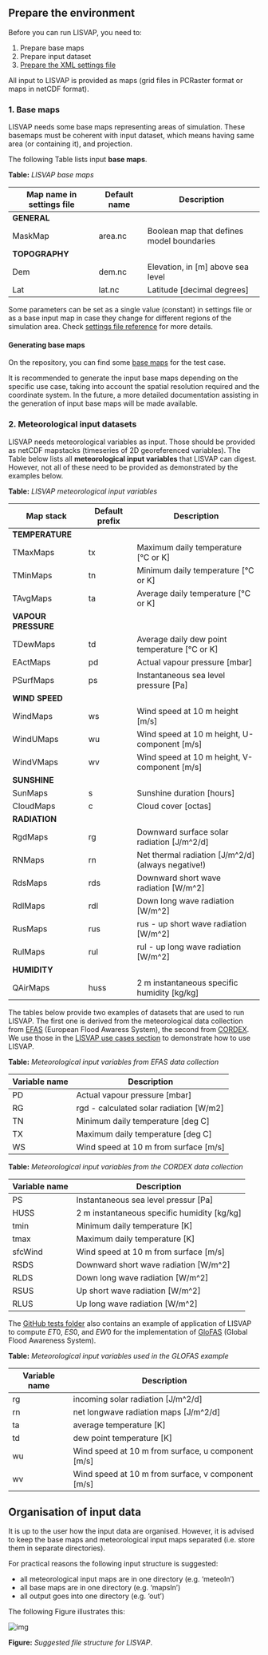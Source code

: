 ## Prepare the environment

Before you can run LISVAP, you need to:

1. Prepare base maps
2. Prepare input dataset
3. [Prepare the XML settings file](/lisflood-lisvap/3_2_LISVAP_settingsfile/)

All input to LISVAP is provided as maps (grid files in PCRaster format or maps in netCDF format). 

### 1. Base maps

LISVAP needs some base maps representing areas of simulation. These basemaps must be coherent with input dataset, which means having same area (or containing it), and projection.


The following Table lists input **base maps**. 


**Table:** *LISVAP base maps*

| Map name in settings file     | Default name           | Description                                       |
| ----------------------------- | ---------------------- | ------------------------------------------------- |
| **GENERAL**                   |                        |                                                   |
| MaskMap                       | area.nc                | Boolean map that defines model boundaries         |
| **TOPOGRAPHY**                |                        |                                                   |
| Dem                           | dem.nc                 | Elevation, in [m] above sea level                 |
| Lat                           | lat.nc                 | Latitude [decimal degrees]                        |

Some parameters can be set as a single value (constant) in settings file or as a base input map in case they change for different regions of the simulation area.
Check [settings file reference](/lisflood-lisvap/3_2_LISVAP_settingsfile/) for more details.


#### Generating base maps

On the repository, you can find some [base maps](https://github.com/ec-jrc/lisflood-lisvap/tree/master/basemaps) for the test case.

It is recommended to generate the input base maps depending on the specific use case, taking into account the spatial resolution required and the coordinate system. 
In the future, a more detailed documentation assisting in the generation of input base maps will be made available.  


### 2. Meteorological input datasets

LISVAP needs meteorological variables as input. Those should be provided as netCDF mapstacks (timeseries of 2D georeferenced variables).
The Table below lists all **meteorological input variables** that LISVAP can digest. However, not all of these need to be provided as demonstrated by the examples below.
 

**Table:** *LISVAP meteorological input variables*

| Map stack           | Default prefix | Description                                          |
| ------------------- | -------------- | ---------------------------------------------------- |
| **TEMPERATURE**     |                |                                                      |
| TMaxMaps            | tx             | Maximum daily temperature [°C or K]                  |
| TMinMaps            | tn             | Minimum daily temperature [°C or K]                  |
| TAvgMaps            | ta             | Average daily temperature [°C or K]                  |
| **VAPOUR PRESSURE** |                |                                                      |
| TDewMaps            | td             | Average daily dew point temperature [°C or K]        |
| EActMaps            | pd             | Actual vapour pressure [mbar]                        |
| PSurfMaps           | ps             | Instantaneous sea level pressure [Pa]                |
| **WIND SPEED**      |                |                                                      |
| WindMaps            | ws             | Wind speed at 10 m height [m/s]                      |
| WindUMaps           | wu             | Wind speed at 10 m height, U-component [m/s]         |
| WindVMaps           | wv             | Wind speed at 10 m height, V-component [m/s]         |
| **SUNSHINE**        |                |                                                      |
| SunMaps             | s              | Sunshine duration [hours]                            |
| CloudMaps           | c              | Cloud cover [octas]                                  |
| **RADIATION**       |                |                                                      |
| RgdMaps             | rg             | Downward  surface solar radiation [J/m^2/d]          |
| RNMaps              | rn             | Net thermal radiation [J/m^2/d] (always negative!)   |
| RdsMaps             | rds            | Downward short wave radiation [W/m^2]                |
| RdlMaps             | rdl            | Down long wave radiation [W/m^2]                     |
| RusMaps             | rus            | rus - up short wave radiation [W/m^2]                |
| RulMaps             | rul            | rul - up long wave radiation [W/m^2]                 |
| **HUMIDITY**        |                |                                                      |
| QAirMaps            | huss           | 2 m instantaneous specific humidity [kg/kg]          |



The tables below provide two examples of datasets that are used to run LISVAP. The first one is derived from the meteorological data collection from [EFAS](https://www.efas.eu/) (European Flood Awaress System), the second from [CORDEX](https://www.cordex.org/). We use those in the [LISVAP use cases section](https://ec-jrc.github.io/lisflood-lisvap/6_LISVAP_tests/) to demonstrate how to use LISVAP. 


   **Table:** *Meteorological input variables from EFAS data collection*

| Variable name                     |  Description                             |
| --------------------------------- | ---------------------------------------- |
| PD                                | Actual vapour pressure \[mbar\]          |
| RG                                | rgd - calculated solar radiation \[W/m2\]|
| TN                                | Minimum daily temperature \[deg C\]      |
| TX                                | Maximum daily temperature \[deg C\]      |
| WS                                | Wind speed at 10 m from surface \[m/s\]  |




   **Table:** *Meteorological input variables from the CORDEX data collection*


| Variable name                     |  Description                                    |
| --------------------------------- | ----------------------------------------------- |
| PS                                | Instantaneous sea level pressur \[Pa\]          |
| HUSS                              | 2 m instantaneous specific humidity \[kg/kg\]   |
| tmin                              | Minimum daily temperature \[K\]                 |
| tmax                              | Maximum daily temperature \[K\]                 |
| sfcWind                           | Wind speed at 10 m from surface \[m/s\]         |
| RSDS                              | Downward short wave radiation \[W/m^2\]         |
| RLDS                              | Down long wave radiation \[W/m^2\]              |
| RSUS                              | Up short wave radiation \[W/m^2\]               |
| RLUS                              | Up long wave radiation \[W/m^2\]                |



The [GitHub tests folder](https://github.com/ec-jrc/lisflood-lisvap/tree/master/tests) also contains an example of application of LISVAP to compute $ET0$, $ES0$, and $EW0$ for the implementation of [GloFAS](https://www.globalfloods.eu/) (Global Flood Awareness System).

   **Table:** *Meteorological input variables used in the GLOFAS example*


| Variable name                     |  Description                                         |
| --------------------------------- | ---------------------------------------------------- |
| rg                                | incoming solar radiation \[J/m^2/d\]                 |
| rn                                | net longwave radiation maps \[J/m^2/d\]              |
| ta                                | average temperature \[K\]                            |
| td                                | dew point temperature \[K\]                          |
| wu                                | Wind speed at 10 m from surface, u component \[m/s\] |
| wv                                | Wind speed at 10 m from surface, v component \[m/s\] |



## Organisation of input data

It is up to the user how the input data are organised. However, it is advised to keep the base maps and meteorological input maps separated (i.e. store them in separate directories). 

For practical reasons the following input structure is suggested: 

- all meteorological input maps are in one directory (e.g. ‘meteoIn’)
- all base maps are in one directory (e.g. ‘mapsIn’)
- all output goes into one directory (e.g. ‘out’)


The following Figure illustrates this:
  

![img](../media/Folders_LISVAP.png)
 

**Figure:** *Suggested file structure for LISVAP*.
